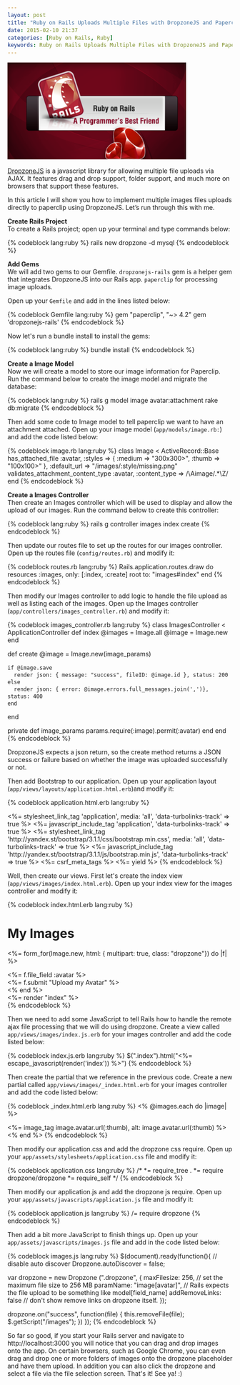 ```yaml
---
layout: post
title: "Ruby on Rails Uploads Multiple Files with DropzoneJS and Paperclip Gem"
date: 2015-02-10 21:37
categories: [Ruby on Rails, Ruby]
keywords: Ruby on Rails Uploads Multiple Files with DropzoneJS and Paperclip Gem, Rails Uploads Multiple Files with DropzoneJS and Paperclip Gem, Ruby on Rails Uploads Multiple Files with DropzoneJS, Rails Uploads Multiple Files with DropzoneJS, Ruby on Rails Uploads Files with DropzoneJS and Paperclip Gem, Rails Uploads Files with DropzoneJS and Paperclip Gem, Ruby on Rails Uploads Files with DropzoneJS, Rails Uploads Files with DropzoneJS
---
```


<p>
  <img src="/images/ruby_on_rails.png" width="400" alt="Ruby on Rails Uploads Multiple Files with DropzoneJS and Paperclip Gem" />
</p>

<p>
  <a href="http://www.dropzonejs.com/" target="_blank">DropzoneJS</a> is a javascript library for allowing multiple file uploads via AJAX. It features drag and drop support, folder support, and much more on browsers that support these features.
</p>

<p>
  In this article I will show you how to implement multiple images files uploads directly to paperclip using DropzoneJS. Let’s run through this with me.
</p>

<p>
  <strong>Create Rails Project</strong><br/>
  To create a Rails project; open up your terminal and type commands below: 
</p>

{% codeblock lang:ruby %}
rails new dropzone -d mysql
{% endcodeblock %}

<p>
  <strong>Add Gems</strong><br/>
  We will add two gems to our Gemfile. <code>dropzonejs-rails</code> gem is a helper gem that integrates DropzoneJS into our Rails app. <code>paperclip</code> for processing image uploads.
</p>

<p>
  Open up your <code>Gemfile</code> and add in the lines listed below:
</p>

{% codeblock Gemfile lang:ruby %}
gem "paperclip", "~> 4.2"
gem 'dropzonejs-rails'
{% endcodeblock %}

<p>
  Now let's run a bundle install to install the gems:
</p>

{% codeblock lang:ruby %}
bundle install
{% endcodeblock %}

<p>
  <strong>Create a Image Model</strong><br/>
  Now we will create a model to store our image information for Paperclip. Run the command below to create the image model and migrate the database:
</p>

{% codeblock lang:ruby %}
rails g model image avatar:attachment
rake db:migrate
{% endcodeblock %}

<p>
  Then add some code to Image model to tell paperclip we want to have an attachment attached. Open up your image model (<code>app/models/image.rb:</code>) and add the code listed below:
</p>

{% codeblock image.rb lang:ruby %}
class Image < ActiveRecord::Base
  has_attached_file :avatar, :styles => { :medium => "300x300>", :thumb => "100x100>" }, :default_url => "/images/:style/missing.png"
  validates_attachment_content_type :avatar, :content_type => /\Aimage\/.*\Z/
end
{% endcodeblock %}

<p>
  <strong>Create a Images Controller</strong><br/>
  Then create an Images controller which will be used to display and allow the upload of our images. Run the command below to create this controller:
</p>

{% codeblock lang:ruby %}
rails g controller images index create
{% endcodeblock %}

<p>
  Then update our routes file to set up the routes for our images controller. Open up the routes file (<code>config/routes.rb</code>) and modify it:
</p>

{% codeblock routes.rb lang:ruby %}
Rails.application.routes.draw do
  resources :images, only: [:index, :create]
  root to: "images#index"
end
{% endcodeblock %}

<p>
  Then modify our Images controller to add logic to handle the file upload as well as listing each of the images. Open up the Images controller (<code>app/controllers/images_controller.rb</code>) and modify it:
</p>

{% codeblock images_controller.rb lang:ruby %}
class ImagesController < ApplicationController
  def index
    @images = Image.all
    @image = Image.new
  end

  def create
    @image = Image.new(image_params)

    if @image.save
      render json: { message: "success", fileID: @image.id }, status: 200
    else
      render json: { error: @image.errors.full_messages.join(',')}, status: 400
    end     
  end
  
  private
  def image_params
    params.require(:image).permit(:avatar)
  end
end
{% endcodeblock %}

<p>
  DropzoneJS expects a json return, so the create method returns a JSON success or failure based on whether the image was uploaded successfully or not.
</p>

<p>
  Then add Bootstrap to our application. Open up your application layout (<code>app/views/layouts/application.html.erb</code>)and modify it:
</p>

{% codeblock application.html.erb lang:ruby %}
<!DOCTYPE html>
<html>
<head>
  <title>DropzoneJS</title>
  <%= stylesheet_link_tag    'application', media: 'all', 'data-turbolinks-track' => true %>
  <%= javascript_include_tag 'application', 'data-turbolinks-track' => true %>
  <%= stylesheet_link_tag    'http://yandex.st/bootstrap/3.1.1/css/bootstrap.min.css', media: 'all', 'data-turbolinks-track' => true %>
  <%= javascript_include_tag 'http://yandex.st/bootstrap/3.1.1/js/bootstrap.min.js', 'data-turbolinks-track' => true %>
  <%= csrf_meta_tags %>
</head>
<body>
  <%= yield %>
</body>
</html>
{% endcodeblock %}

<p>
  Well, then create our views. First let's create the index view (<code>app/views/images/index.html.erb</code>). Open up your index view for the images controller and modify it:
</p>

{% codeblock index.html.erb lang:ruby %}
<h1>My Images</h1>

<%= form_for(Image.new, html: { multipart: true, class: "dropzone"}) do |f|  %>
  <div class="fallback">
    <%= f.file_field :avatar %><br>
    <%= f.submit "Upload my Avatar" %>
  </div>
<% end %>

<div class="index">
  <%= render "index" %>
</div>
{% endcodeblock %}

<p>
  Then we need to add some JavaScript to tell Rails how to handle the remote ajax file processing that we will do using dropzone. Create a view called <code>app/views/images/index.js.erb</code> for your images controller and add the code listed below:
</p>

{% codeblock index.js.erb lang:ruby %}
$(".index").html("<%= escape_javascript(render('index')) %>")
{% endcodeblock %}

<p>
  Then create the partial that we reference in the previous code. Create a new partial called <code>app/views/images/_index.html.erb</code> for your images controller and add the code listed below:
</p>

{% codeblock _index.html.erb lang:ruby %}
<% @images.each do |image| %>
  <div class="img-thumbnail">
    <%= image_tag image.avatar.url(:thumb), alt: image.avatar.url(:thumb) %>
  </div>
<% end %>
{% endcodeblock %}

<p>
  Then modify our application.css and add the dropzone css require. Open up your <code>app/assets/stylesheets/application.css</code> file and modify it:
</p>

{% codeblock application.css lang:ruby %}
/*
 *= require_tree .
 *= require dropzone/dropzone
 *= require_self
 */
{% endcodeblock %}

<p>
  Then modify our application.js and add the dropzone js require. Open up your <code>app/assets/javascripts/application.js</code> file and modify it:
</p>

{% codeblock application.js lang:ruby %}
/= require dropzone
{% endcodeblock %}

<p>
  Then add a bit more JavaScript to finish things up. Open up your <code>app/assets/javascripts/images.js</code> file and add in the code listed below:
</p>

{% codeblock images.js lang:ruby %}
$(document).ready(function(){
  // disable auto discover
  Dropzone.autoDiscover = false;
 
  var dropzone = new Dropzone (".dropzone", {
    maxFilesize: 256, // set the maximum file size to 256 MB
    paramName: "image[avatar]", // Rails expects the file upload to be something like model[field_name]
    addRemoveLinks: false // don't show remove links on dropzone itself.
  }); 

  dropzone.on("success", function(file) {
    this.removeFile(file);
    $.getScript("/images");
  })
});
{% endcodeblock %}

<p>
  So far so good, if you start your Rails server and navigate to http://localhost:3000 you will notice that you can drag and drop images onto the app. On certain browsers, such as Google Chrome, you can even drag and drop one or more folders of images onto the dropzone placeholder and have them upload. In addition you can also click the dropzone and select a file via the file selection screen. That's it! See ya! :)
</p>
